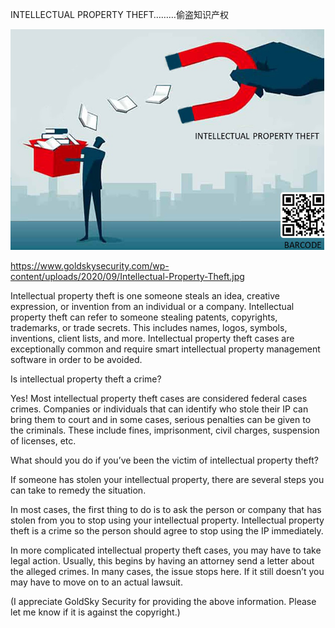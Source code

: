 INTELLECTUAL PROPERTY THEFT………偷盗知识产权


![INTELLECTUAL PROPERTY THEFT](https://github.com/ywangnccu/ywang/blob/main/images/Intellectual_Property_Theft.jpg)

https://www.goldskysecurity.com/wp-content/uploads/2020/09/Intellectual-Property-Theft.jpg


Intellectual property theft is one someone steals an idea, creative expression, or invention from an individual or a company. Intellectual property theft can refer to someone stealing patents, copyrights, trademarks, or trade secrets. 
This includes names, logos, symbols, inventions, client lists, and more. Intellectual property theft cases are exceptionally common and require smart intellectual property management software in order to be avoided.

Is intellectual property theft a crime?

Yes! Most intellectual property theft cases are considered federal cases crimes. Companies or individuals that can identify who stole their IP can bring them to court and in some cases, serious penalties can be given to the criminals. 
These include fines, imprisonment, civil charges, suspension of licenses, etc.

What should you do if you’ve been the victim of intellectual property theft?

If someone has stolen your intellectual property, there are several steps you can take to remedy the situation.

In most cases, the first thing to do is to ask the person or company that has stolen from you to stop using your intellectual property.  Intellectual property theft is a crime so the person should agree to stop using the IP immediately.

In more complicated intellectual property theft cases, you may have to take legal action. Usually, this begins by having an attorney send a letter about the alleged crimes. 
In many cases, the issue stops here. If it still doesn’t you may have to move on to an actual lawsuit.


(I appreciate GoldSky Security for providing the above information. Please let me know if it is against the copyright.)
